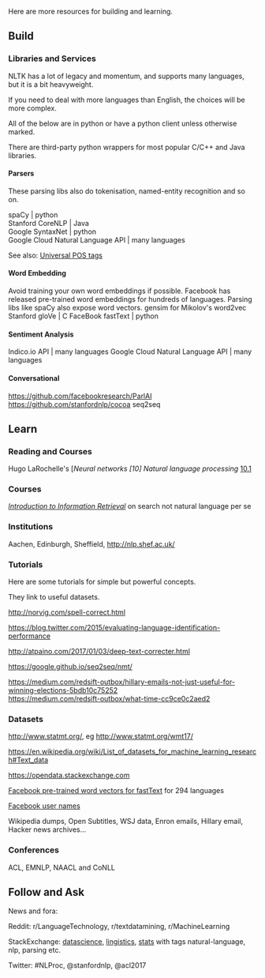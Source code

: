 
Here are more resources for building and learning.

## Build

### Libraries and Services

NLTK has a lot of legacy and momentum, and supports many languages, but it is a bit heavyweight.

If you need to deal with more languages than English, the choices will be more complex.

All of the below are in python or have a python client unless otherwise marked.

There are third-party python wrappers for most popular C/C++ and Java libraries.

#### Parsers

These parsing libs also do tokenisation, named-entity recognition and so on.

spaCy | python  
Stanford CoreNLP | Java  
Google SyntaxNet | python  
Google Cloud Natural Language API | many languages

See also: [Universal POS tags](http://universaldependencies.org/u/pos/index.html)

#### Word Embedding
Avoid training your own word embeddings if possible.  Facebook has released pre-trained word embeddings for hundreds of languages.  Parsing libs like spaCy also expose word vectors.
gensim for Mikolov's word2vec  
Stanford gloVe | C
FaceBook fastText | python

#### Sentiment Analysis
Indico.io API | many languages
Google Cloud Natural Language API | many languages

#### Conversational
https://github.com/facebookresearch/ParlAI
https://github.com/stanfordnlp/cocoa
seq2seq

## Learn

### Reading and Courses

Hugo LaRochelle's [*Neural networks [10] Natural language processing* [10.1](https://www.youtube.com/watch?v=OzZIOiMVUyM&list=PL6Xpj9I5qXYEcOhn7TqghAJ6NAPrNmUBH&index=79)

### Courses
[*Introduction to Information Retrieval*](https://nlp.stanford.edu/IR-book/) on search not natural language per se

### Institutions

Aachen, Edinburgh, Sheffield, http://nlp.shef.ac.uk/

### Tutorials
Here are some tutorials for simple but powerful concepts.

They link to useful datasets.

http://norvig.com/spell-correct.html

https://blog.twitter.com/2015/evaluating-language-identification-performance

http://atpaino.com/2017/01/03/deep-text-correcter.html

https://google.github.io/seq2seq/nmt/

https://medium.com/redsift-outbox/hillary-emails-not-just-useful-for-winning-elections-5bdb10c75252  
https://medium.com/redsift-outbox/what-time-cc9ce0c2aed2

### Datasets

http://www.statmt.org/, eg http://www.statmt.org/wmt17/

https://en.wikipedia.org/wiki/List_of_datasets_for_machine_learning_research#Text_data

https://opendata.stackexchange.com

[Facebook pre-trained word vectors for fastText](https://github.com/facebookresearch/fastText/blob/master/pretrained-vectors.md) for 294 languages

[Facebook user names](https://wiki.skullsecurity.org/Passwords#Facebook_lists)

Wikipedia dumps, Open Subtitles, WSJ data, Enron emails, Hillary email, Hacker news archives...

### Conferences

ACL, EMNLP, NAACL and CoNLL

## Follow and Ask

News and fora:  

Reddit: r/LanguageTechnology, r/textdatamining, r/MachineLearning

StackExchange: [datascience](https://datascience.stackexchange.com), [lingistics](https://linguistics.stackexchange.com), [stats](https://stats.stackexchange.com) with tags natural-language, nlp, parsing etc.

Twitter: #NLProc, @stanfordnlp, @acl2017
